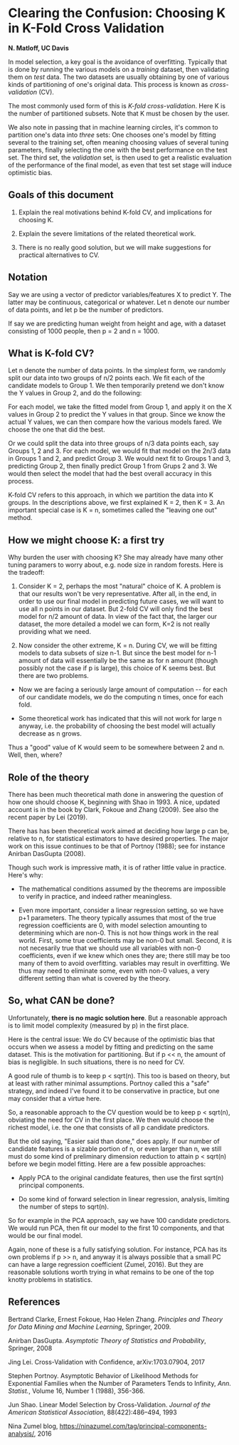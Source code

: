#  Clearing the Confusion:  Choosing K in K-Fold Cross Validation

**N. Matloff, UC Davis**

In model selection, a key goal is the avoidance of overfitting.
Typically that is done by running the various models on a *training*
dataset, then validating them on *test* data.  The two datasets are
usually obtaining by one of various kinds of partitioning of one's
original data.  This process is known as *cross-validation* (CV).

The most commonly used form of this is *K-fold cross-validation*.  Here
K is the number of partitioned subsets.  Note that K must be chosen by
the user. 

We also note in passing that in machine learning circles, it's common to
partition one's data into *three* sets:  One chooses one's model by
fitting several to the training set, often meaning choosing values of
several tuning parameters, finally selecting the one with the best
performance on the test set.  The third set, the *validation* set, is
then used to get a realistic evaluation of the performance of the final
model, as even that test set stage will induce optimistic bias.

## Goals of this document

1.  Explain the real motivations behind K-fold CV, and implications for
    choosing K.

2.  Explain the severe limitations of the related theoretical work.

3.  There is no really good solution, but we will make suggestions for
    practical alternatives to CV.  

## Notation

Say we are using a vector of predictor variables/features X to predict
Y.  The latter may be continuous, categorical or whatever.  Let n denote
our number of data points, and let p be the number of predictors.

If say we are predicting human weight from height and age, with a
dataset consisting of 1000 people, then p = 2 and n = 1000.

## What is K-fold CV?

Let n denote the number of data points.  In the simplest form, we
randomly split our data into two groups of n/2 points each.  We fit each
of the candidate models to Group 1.  We then temporarily pretend
we don't know the Y values in Group 2, and do the following:

For each model, we take the fitted model from Group 1, and apply it on
the X values in Group 2 to predict the Y values in that group.  Since
we know the actual Y values, we can then compare how the various models
fared.  We choose the one that did the best.

Or we could split the data into three groups of n/3 data
points each, say Groups 1, 2 and 3.  For each model, we would fit that
model on the 2n/3 data in Groups 1 and 2, and predict Group 3.  We would
next fit to Groups 1 and 3, predicting Group 2, then finally predict
Group 1 from Grups 2 and 3.  We would then select the model that had the
best overall accuracy in this process.

K-fold CV refers to this approach, in which we partition the data into K
groups.  In the descriptions above, we first explained K = 2, then K = 3.  An 
important special case is K = n, sometimes called the "leaving one out" method.

## How we might choose K: a first try

Why burden the user with choosing K?  She may already have many other
tuning paramers to worry about, e.g. node size in random forests.  Here
is the tradeoff:

1.  Consider K = 2, perhaps the most "natural" choice of K.
    A problem is that our results won't be very representative.  After
all, in the end, in order to use our final model in predicting future cases,
we will want to use all n points in our dataset.  But 2-fold CV will
only find the best model for n/2 amount of data.  In view of the fact
that, the larger our dataset, the more detailed a model we can form, K=2
is not really providing what we need.

2.  Now consider the other extreme, K = n.  During CV, we will be
    fitting models to data subsets of size n-1.  But since the best model for
    n-1 amount of data will essentially be the same as for n amount
(though possibly not the case if p is large), this choice of K seems best.  But 
there are two problems.

- Now we are facing a seriously large amount of computation -- for each
  of our candidate models, we do the computing n times, once for each
fold.

- Some theoretical work has indicated that this will not work for large
  n anyway, i.e. the probability of choosing the best model will
actually decrease as n grows.

Thus a "good" value of K would seem to be somewhere between 2 and n.
Well, then, where?

## Role of the theory

There has been much theoretical math done in answering the question of
how one should choose K, beginning with Shao in 1993.  A nice, updated
account is in the book by Clark, Fokoue and Zhang (2009).  See also the
recent paper by Lei (2019).  

There has has been theoretical work aimed at deciding how large
p can be, relative to n, for statistical estimators to have desired
properties.  The major work on this issue continues to be that of
Portnoy (1988); see for instance Anirban DasGupta (2008).

Though such work is impressive math, it is of rather little value in
practice.  Here's why:

-  The mathematical conditions assumed by the theorems are impossible to
   verify in practice, and indeed rather meaningless.

-  Even more important, consider a linear regression setting, so we have
   p+1 parameters. The theory typically assumes that most of the true
regression coefficients are 0, with model selection amounting to
determining which are non-0.  This is not how things work in the real
world.  First, some true coefficients may be non-0 but small.  Second,
it is not necesarily true that we should use all variables with non-0
coefficients, even if we knew which ones they are; there still may be
too many of them to avoid overfitting.  variables may result in
overfitting.  We thus may need to eliminate some, even with non-0
values, a very different setting than what is covered by the theory.

## So, what CAN be done?

Unfortunately, **there is no magic solution here**.  But a reasonable
approach is to limit model complexity (measured by p) in the first place.  

Here is the central issue:  We do CV because of the optimistic bias that
occurs when we assess a model by fitting and predicting on the same
dataset.  This is the motivation for partitioning.  But if p << n, the
amount of bias is negligible.  In such situations, there is no need for
CV.

A good rule of thumb is to keep p < sqrt(n).  This too is based on
theory, but at least with rather minimal assumptions.  Portnoy called
this a "safe" strategy, and indeed I've found it to be conservative in
practice, but one may consider that a virtue here. 

So, a reasonable approach to the CV question would be to keep p <
sqrt(n), obviating the need for CV in the first place.  We then would
choose the richest model, i.e. the one that consists of all p candidate
predictors.

But the old saying, "Easier said than done," does apply.  If our number
of candidate features is a sizable portion of n, or even larger than n,
we still must do some kind of preliminary dimension reduction to attain
p < sqrt(n) before we begin model fitting.  Here are a few possible
approaches:

- Apply PCA to the original candidate features, then use the first
  sqrt(n) principal components.  

- Do some kind of forward selection in linear regression, analysis,
  limiting the number of steps to sqrt(n).  

So for example in the PCA approach, say we have 100 candidate
predictors.  We would run PCA, then fit our model to the first 10
components, and that would be our final model.

Again, none of these is a fully satisfying solution.  For instance, PCA
has its own problems if p >> n, and anyway it is always possible that a
small PC can have a large regression coefficient (Zumel, 2016).  But
they are reasonable solutions worth trying in what remains to be one of
the top knotty problems in statistics.

## References

Bertrand Clarke, Ernest Fokoue, Hao Helen Zhang.  *Principles and Theory
for Data Mining and Machine Learning*, Springer, 2009.

Anirban DasGupta.  *Asymptotic Theory of Statistics and Probability*,
Springer, 2008

Jing Lei.  Cross-Validation with Confidence, arXiv:1703.07904, 2017

Stephen Portnoy.  Asymptotic Behavior of Likelihood Methods for
Exponential Families when the Number of Parameters Tends to Infinity,
*Ann. Statist.*, Volume 16, Number 1 (1988), 356-366.

Jun Shao. Linear Model Selection by Cross-Validation. *Journal of the
American Statistical Association*, 88(422):486–494, 1993

Nina Zumel blog, https://ninazumel.com/tag/principal-components-analysis/,
2016

